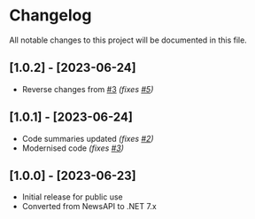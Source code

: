 # Changelog

All notable changes to this project will be documented in this file.

## [1.0.2] - [2023-06-24]

- Reverse changes from [#3](https://github.com/repasscloud/SugarNews-API-csharp-client/issues/3) _(fixes [#5](https://github.com/repasscloud/SugarNews-API-csharp-client/issues/5))_

## [1.0.1] - [2023-06-24]

- Code summaries updated _(fixes [#2](https://github.com/repasscloud/SugarNews-API-csharp-client/issues/2))_
- Modernised code _(fixes [#3](https://github.com/repasscloud/SugarNews-API-csharp-client/issues/3))_


## [1.0.0] - [2023-06-23]

- Initial release for public use
- Converted from NewsAPI to .NET 7.x